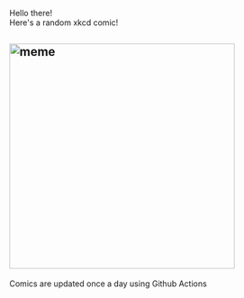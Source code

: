 Hello there! <br>Here's a random xkcd comic!<br>
## <img src="https://imgs.xkcd.com/comics/well.png" alt="meme" width="400"/><br>
Comics are updated once a day using Github Actions